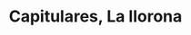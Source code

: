 ---
layout: 
title: Capitulares, La llorona
tipo: Diseño grafico  
descripcion: Diseño de capitulares
imagen: Falsas-la-llorona
---